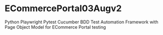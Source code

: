 # ECommercePortal03Augv2
Python Playwright Pytest Cucumber BDD Test Automation Framework with Page Object Model for ECommerce Portal testing
